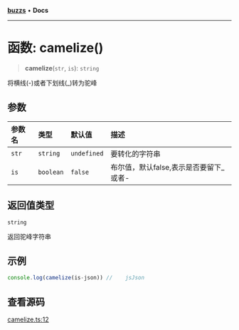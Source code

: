 [**buzzs**](../README.md) • **Docs**

***

# 函数: camelize()

> **camelize**(`str`, `is`): `string`

将横线(-)或者下划线(_)转为驼峰

## 参数

| 参数名 | 类型 | 默认值 | 描述 |
| :------ | :------ | :------ | :------ |
| `str` | `string` | `undefined` | 要转化的字符串 |
| `is` | `boolean` | `false` | 布尔值，默认false,表示是否要留下_或者- |

## 返回值类型

`string`

返回驼峰字符串

## 示例

```ts
console.log(camelize(is-json)) //    jsJson
```

## 查看源码

[camelize.ts:12](https://github.com/Leexiaop/buzz/blob/cc7ebdce95907736175ef75943200be67c26217f/src/camelize.ts#L12)
